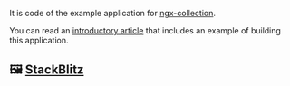 It is code of the example application for [ngx-collection](https://github.com/e-oz/ngx-collection).  

You can read an [introductory article](https://medium.com/@eugeniyoz/collection-service-for-angular-d0b64bae9c20) that includes an example of building this application.

## 🖼️ [StackBlitz](https://stackblitz.com/edit/ngx-collection-example?file=src%2Fapp%2Fcollections%2Fpaintings.collection.ts)  
